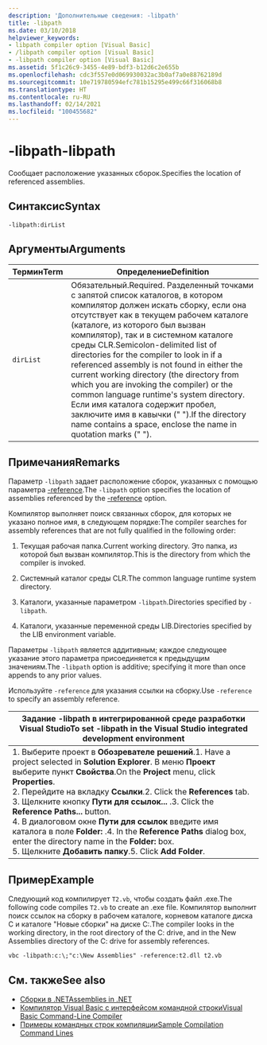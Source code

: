 ```yaml
---
description: 'Дополнительные сведения: -libpath'
title: -libpath
ms.date: 03/10/2018
helpviewer_keywords:
- libpath compiler option [Visual Basic]
- /libpath compiler option [Visual Basic]
- -libpath compiler option [Visual Basic]
ms.assetid: 5f1c26c9-3455-4e89-bdf3-b12d6c2e655b
ms.openlocfilehash: cdc3f557e0d069930032ac3b0af7a0e88762189d
ms.sourcegitcommit: 10e719780594efc781b15295e499c66f316068b8
ms.translationtype: HT
ms.contentlocale: ru-RU
ms.lasthandoff: 02/14/2021
ms.locfileid: "100455682"
---
```

# <a name="-libpath"></a><span data-ttu-id="27137-103">-libpath</span><span class="sxs-lookup"><span data-stu-id="27137-103">-libpath</span></span>

<span data-ttu-id="27137-104">Сообщает расположение указанных сборок.</span><span class="sxs-lookup"><span data-stu-id="27137-104">Specifies the location of referenced assemblies.</span></span>  
  
## <a name="syntax"></a><span data-ttu-id="27137-105">Синтаксис</span><span class="sxs-lookup"><span data-stu-id="27137-105">Syntax</span></span>  
  
```console  
-libpath:dirList  
```  
  
## <a name="arguments"></a><span data-ttu-id="27137-106">Аргументы</span><span class="sxs-lookup"><span data-stu-id="27137-106">Arguments</span></span>  
  
|<span data-ttu-id="27137-107">Термин</span><span class="sxs-lookup"><span data-stu-id="27137-107">Term</span></span>|<span data-ttu-id="27137-108">Определение</span><span class="sxs-lookup"><span data-stu-id="27137-108">Definition</span></span>|  
|---|---|  
|`dirList`|<span data-ttu-id="27137-109">Обязательный.</span><span class="sxs-lookup"><span data-stu-id="27137-109">Required.</span></span> <span data-ttu-id="27137-110">Разделенный точками с запятой список каталогов, в котором компилятор должен искать сборку, если она отсутствует как в текущем рабочем каталоге (каталоге, из которого был вызван компилятор), так и в системном каталоге среды CLR.</span><span class="sxs-lookup"><span data-stu-id="27137-110">Semicolon-delimited list of directories for the compiler to look in if a referenced assembly is not found in either the current working directory (the directory from which you are invoking the compiler) or the common language runtime's system directory.</span></span> <span data-ttu-id="27137-111">Если имя каталога содержит пробел, заключите имя в кавычки (" ").</span><span class="sxs-lookup"><span data-stu-id="27137-111">If the directory name contains a space, enclose the name in quotation marks (" ").</span></span>|  
  
## <a name="remarks"></a><span data-ttu-id="27137-112">Примечания</span><span class="sxs-lookup"><span data-stu-id="27137-112">Remarks</span></span>  

 <span data-ttu-id="27137-113">Параметр `-libpath` задает расположение сборок, указанных с помощью параметра [-reference](reference.md).</span><span class="sxs-lookup"><span data-stu-id="27137-113">The `-libpath` option specifies the location of assemblies referenced by the [-reference](reference.md) option.</span></span>  
  
 <span data-ttu-id="27137-114">Компилятор выполняет поиск связанных сборок, для которых не указано полное имя, в следующем порядке:</span><span class="sxs-lookup"><span data-stu-id="27137-114">The compiler searches for assembly references that are not fully qualified in the following order:</span></span>  
  
1. <span data-ttu-id="27137-115">Текущая рабочая папка.</span><span class="sxs-lookup"><span data-stu-id="27137-115">Current working directory.</span></span> <span data-ttu-id="27137-116">Это папка, из которой был вызван компилятор.</span><span class="sxs-lookup"><span data-stu-id="27137-116">This is the directory from which the compiler is invoked.</span></span>  
  
2. <span data-ttu-id="27137-117">Системный каталог среды CLR.</span><span class="sxs-lookup"><span data-stu-id="27137-117">The common language runtime system directory.</span></span>  
  
3. <span data-ttu-id="27137-118">Каталоги, указанные параметром `-libpath`.</span><span class="sxs-lookup"><span data-stu-id="27137-118">Directories specified by `-libpath`.</span></span>  
  
4. <span data-ttu-id="27137-119">Каталоги, указанные переменной среды LIB.</span><span class="sxs-lookup"><span data-stu-id="27137-119">Directories specified by the LIB environment variable.</span></span>  
  
 <span data-ttu-id="27137-120">Параметры `-libpath` является аддитивным; каждое следующее указание этого параметра присоединяется к предыдущим значениям.</span><span class="sxs-lookup"><span data-stu-id="27137-120">The `-libpath` option is additive; specifying it more than once appends to any prior values.</span></span>  
  
 <span data-ttu-id="27137-121">Используйте `-reference` для указания ссылки на сборку.</span><span class="sxs-lookup"><span data-stu-id="27137-121">Use `-reference` to specify an assembly reference.</span></span>  
  
|<span data-ttu-id="27137-122">Задание -libpath в интегрированной среде разработки Visual Studio</span><span class="sxs-lookup"><span data-stu-id="27137-122">To set -libpath in the Visual Studio integrated development environment</span></span>|  
|---|  
|<span data-ttu-id="27137-123">1.  Выберите проект в **Обозревателе решений**.</span><span class="sxs-lookup"><span data-stu-id="27137-123">1.  Have a project selected in **Solution Explorer**.</span></span> <span data-ttu-id="27137-124">В меню **Проект** выберите пункт **Свойства**.</span><span class="sxs-lookup"><span data-stu-id="27137-124">On the **Project** menu, click **Properties**.</span></span> <br /><span data-ttu-id="27137-125">2.  Перейдите на вкладку **Ссылки**.</span><span class="sxs-lookup"><span data-stu-id="27137-125">2.  Click the **References** tab.</span></span><br /><span data-ttu-id="27137-126">3.  Щелкните кнопку **Пути для ссылок...** .</span><span class="sxs-lookup"><span data-stu-id="27137-126">3.  Click the **Reference Paths...** button.</span></span><br /><span data-ttu-id="27137-127">4.  В диалоговом окне **Пути для ссылок** введите имя каталога в поле **Folder:** .</span><span class="sxs-lookup"><span data-stu-id="27137-127">4.  In the **Reference Paths** dialog box, enter the directory name in the **Folder:** box.</span></span><br /><span data-ttu-id="27137-128">5.  Щелкните **Добавить папку**.</span><span class="sxs-lookup"><span data-stu-id="27137-128">5.  Click **Add Folder**.</span></span>|  
  
## <a name="example"></a><span data-ttu-id="27137-129">Пример</span><span class="sxs-lookup"><span data-stu-id="27137-129">Example</span></span>  

 <span data-ttu-id="27137-130">Следующий код компилирует `T2.vb`, чтобы создать файл .exe.</span><span class="sxs-lookup"><span data-stu-id="27137-130">The following code compiles `T2.vb` to create an .exe file.</span></span> <span data-ttu-id="27137-131">Компилятор выполнит поиск ссылок на сборку в рабочем каталоге, корневом каталоге диска С и каталоге "Новые сборки" на диске C:.</span><span class="sxs-lookup"><span data-stu-id="27137-131">The compiler looks in the working directory, in the root directory of the C: drive, and in the New Assemblies directory of the C: drive for assembly references.</span></span>  
  
```console  
vbc -libpath:c:\;"c:\New Assemblies" -reference:t2.dll t2.vb  
```  
  
## <a name="see-also"></a><span data-ttu-id="27137-132">См. также</span><span class="sxs-lookup"><span data-stu-id="27137-132">See also</span></span>

- [<span data-ttu-id="27137-133">Сборки в .NET</span><span class="sxs-lookup"><span data-stu-id="27137-133">Assemblies in .NET</span></span>](../../../standard/assembly/index.md)
- [<span data-ttu-id="27137-134">Компилятор Visual Basic с интерфейсом командной строки</span><span class="sxs-lookup"><span data-stu-id="27137-134">Visual Basic Command-Line Compiler</span></span>](index.md)
- [<span data-ttu-id="27137-135">Примеры командных строк компиляции</span><span class="sxs-lookup"><span data-stu-id="27137-135">Sample Compilation Command Lines</span></span>](sample-compilation-command-lines.md)
